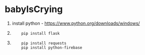 # babyIsCrying

 1. install python - https://www.python.org/downloads/windows/
 2. ```shell
        pip install flask
    ```
3.  ```shell
        pip install requests
        pip install python-firebase
    ```